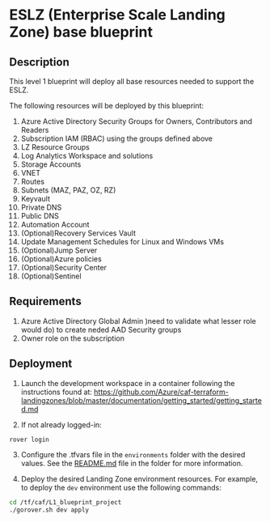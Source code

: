 # ESLZ (Enterprise Scale Landing Zone) base blueprint

## Description

This level 1 blueprint will deploy all base resources needed to support the ESLZ.

The following resources will be deployed by this blueprint:

1. Azure Active Directory Security Groups for Owners, Contributors and Readers
2. Subscription IAM (RBAC) using the groups defined above
3. LZ Resource Groups
4. Log Analytics Workspace and solutions
5. Storage Accounts
6. VNET
7. Routes
8. Subnets (MAZ, PAZ, OZ, RZ)
9. Keyvault
10. Private DNS
11. Public DNS
12. Automation Account
13. (Optional)Recovery Services Vault
14. Update Management Schedules for Linux and Windows VMs
15. (Optional)Jump Server
16. (Optional)Azure policies
17. (Optional)Security Center
18. (Optional)Sentinel

## Requirements

1. Azure Active Directory Global Admin )need to validate what lesser role would do) to create neded AAD Security groups
2. Owner role on the subscription

## Deployment

1. Launch the development workspace in a container following the instructions found at: https://github.com/Azure/caf-terraform-landingzones/blob/master/documentation/getting_started/getting_started.md

2. If not already logged-in:

```
rover login
```

3. Configure the <envname>.tfvars file in the `environments` folder with the desired values. See the [README.md](./environments/README.md) file in the folder for more information.

4. Deploy the desired Landing Zone environment resources. For example, to deploy the `dev` environment use the following commands:

```sh
cd /tf/caf/L1_blueprint_project
./gorover.sh dev apply
```
